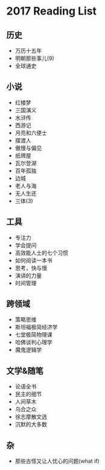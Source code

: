 # 2017 Reading List
## 历史
+ 万历十五年
+ 明朝那些事儿(9)
+ 全球通史

## 小说
+ 红楼梦
+ 三国演义
+ 水浒传
+ 西游记
+ 月亮和六便士
+ 摆渡人
+ 傲慢与偏见
+ 纸牌屋
+ 瓦尔登湖
+ 百年孤独
+ 边城
+ 老人与海
+ 无人生还
+ 三体(3)

## 工具
+ 专注力
+ 学会提问
+ 高效能人士的七个习惯
+ 如何阅读一本书
+ 思考，快与慢
+ 演讲的力量
+ 时间管理

## 跨领域
+ 策略思维
+ 斯坦福极简经济学
+ 七堂极简物理课
+ 哈佛谈判心理学
+ 魔鬼逻辑学

## 文学&随笔
+ 论语全书
+ 民主的细节
+ 人间草木
+ 乌合之众
+ 徐志摩散文选
+ 沉默的大多数

## 杂
+ 那些古怪又让人忧心的问题(what if)
